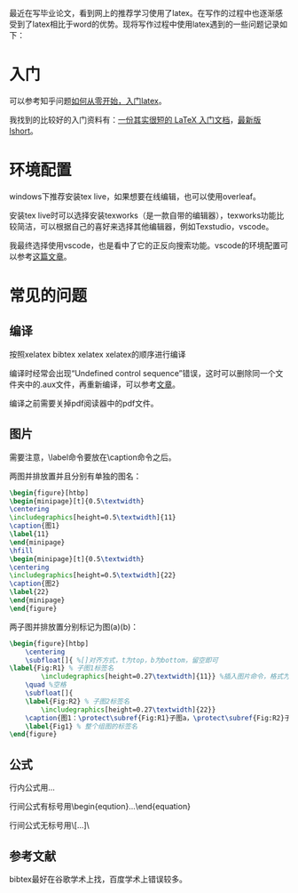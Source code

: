 最近在写毕业论文，看到网上的推荐学习使用了latex。在写作的过程中也逐渐感受到了latex相比于word的优势。现将写作过程中使用latex遇到的一些问题记录如下：



# 入门

可以参考知乎问题[如何从零开始，入门latex](https://www.zhihu.com/question/62943097)。

我找到的比较好的入门资料有：[一份其实很短的 LaTeX 入门文档](https://liam.page/2014/09/08/latex-introduction/)，[最新版lshort](https://www.latexstudio.net/archives/6058.html)。



# 环境配置

windows下推荐安装tex live，如果想要在线编辑，也可以使用overleaf。

安装tex live时可以选择安装texworks（是一款自带的编辑器），texworks功能比较简洁，可以根据自己的喜好来选择其他编辑器，例如Texstudio，vscode。

我最终选择使用vscode，也是看中了它的正反向搜索功能。vscode的环境配置可以参考[这篇文章](https://zhuanlan.zhihu.com/p/38178015)。



# 常见的问题

## 编译

按照xelatex bibtex xelatex xelatex的顺序进行编译

编译时经常会出现“Undefined control sequence”错误，这时可以删除同一个文件夹中的.aux文件，再重新编译，可以参考[文章](https://blog.csdn.net/qq_37325494/article/details/89849948)。

编译之前需要关掉pdf阅读器中的pdf文件。

## 图片

需要注意，\label命令要放在\caption命令之后。

两图并排放置并且分别有单独的图名：

```latex
\begin{figure}[htbp]
\begin{minipage}[t]{0.5\textwidth}
\centering
\includegraphics[height=0.5\textwidth]{11}
\caption{图1}
\label{11}
\end{minipage}
\hfill
\begin{minipage}[t]{0.5\textwidth}
\centering
\includegraphics[height=0.5\textwidth]{22}
\caption{图2}
\label{22}
\end{minipage}
\end{figure} 
```



两子图并排放置分别标记为图(a)(b)：

```latex
\begin{figure}[htbp]
    \centering
    \subfloat[]{ %[]对齐方式，t为top，b为bottom，留空即可
\label{Fig:R1} % 子图1标签名
    	\includegraphics[height=0.27\textwidth]{11}} %插入图片命令，格式为[配置]{图片路径}
    \quad %空格
    \subfloat[]{
	\label{Fig:R2} % 子图2标签名
    	\includegraphics[height=0.27\textwidth]{22}}
    \caption{图1：\protect\subref{Fig:R1}子图a，\protect\subref{Fig:R2}子图b} %注意须使用\protect\subref{}进行标号引用
    \label{Fig1} % 整个组图的标签名
\end{figure}
```



## 公式

行内公式用$...$

行间公式有标号用\begin{eqution}...\end{equation}

行间公式无标号用\\[...]\



## 参考文献

bibtex最好在谷歌学术上找，百度学术上错误较多。





